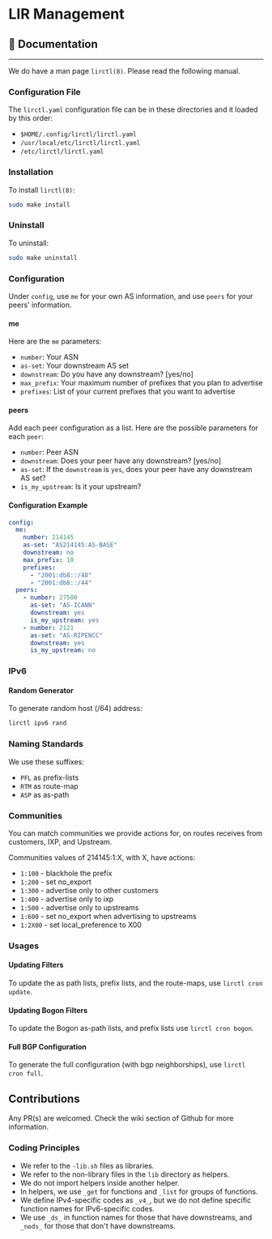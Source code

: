 # LIR Management

## 📖 Documentation

-----

We do have a man page `lirctl(8)`. Please read the following manual.

### Configuration File

The `lirctl.yaml` configuration file can be in these directories and it loaded by this order:

- `$HOME/.config/lirctl/lirctl.yaml`
- `/usr/local/etc/lirctl/lirctl.yaml`
- `/etc/lirctl/lirctl.yaml`

### Installation

To install `lirctl(8)`:

```sh
sudo make install
```

### Uninstall

To uninstall:

```sh
sudo make uninstall
```


### Configuration

Under `config`, use `me` for your own AS information, and use `peers` for your peers' information.

#### me

Here are the `me` parameters:

- `number`: Your ASN
- `as-set`: Your downstream AS set
- `downstream`: Do you have any downstream? [yes/no]
- `max_prefix`: Your maximum number of prefixes that you plan to advertise
- `prefixes`: List of your current prefixes that you want to advertise

#### peers

Add each peer configuration as a list. Here are the possible parameters for each `peer`:

- `number`: Peer ASN
- `downstream`: Does your peer have any downstream? [yes/no]
- `as-set`: If the `downstream` is `yes`, does your peer have any downstream AS set?
- `is_my_upstream`: Is it your upstream?

#### Configuration Example

```yaml
config:
  me:
    number: 214145
    as-set: "AS214145:AS-BASE"
    downstream: no
    max_prefix: 10
    prefixes:
      - "2001:db8::/48"
      - "2001:db8::/44"
  peers:
    - number: 27500
      as-set: "AS-ICANN"
      downstream: yes
      is_my_upstream: yes
    - number: 2121
      as-set: "AS-RIPENCC"
      downstream: yes
      is_my_upstream: no
```

### IPv6

#### Random Generator

To generate random host (/64) address:

```sh
lirctl ipv6 rand
```

### Naming Standards

We use these suffixes:

- `PFL` as prefix-lists
- `RTM` as route-map
- `ASP` as as-path

### Communities

You can match communities we provide actions for, on routes receives from customers, IXP, and Upstream.

Communities values of 214145:1:X, with X, have actions:

- `1:100` - blackhole the prefix
- `1:200` - set no_export
- `1:300` - advertise only to other customers
- `1:400` - advertise only to ixp
- `1:500` - advertise only to upstreams
- `1:600` - set no_export when advertising to upstreams
- `1:2X00` - set local_preference to X00

### Usages

#### Updating Filters

To update the as path lists, prefix lists, and the route-maps, use `lirctl cron update`.

#### Updating Bogon Filters

To update the Bogon as-path lists, and prefix lists use `lirctl cron bogon`.

#### Full BGP Configuration

To generate the full configuration (with bgp neighborships), use `lirctl cron full`.

## Contributions

Any PR(s) are welcomed.
Check the wiki section of Github for more information.

### Coding Principles

- We refer to the `-lib.sh` files as libraries.
- We refer to the non-library files in the `lib` directory as helpers.
- We do not import helpers inside another helper.
- In helpers, we use `_get` for functions and `_list` for groups of functions.
- We define IPv4-specific codes as `_v4_`, but we do not define specific function names for IPv6-specific codes.
- We use `_ds_` in function names for those that have downstreams, and `_nods_` for those that don't have downstreams.
